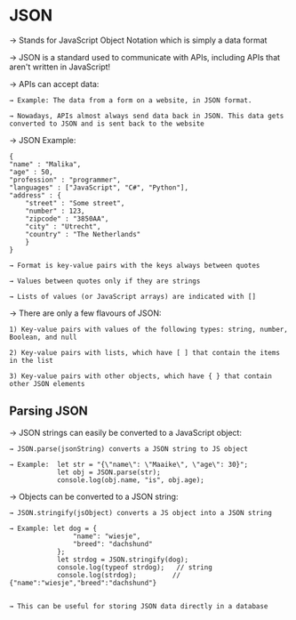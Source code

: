 # JSON

→ Stands for JavaScript Object Notation which is simply a data format

→ JSON is a standard used to communicate with APIs, including APIs that aren't written in JavaScript! 

→ APIs can accept data:

    → Example: The data from a form on a website, in JSON format. 
    
    → Nowadays, APIs almost always send data back in JSON. This data gets converted to JSON and is sent back to the website

→ JSON Example:

    {
    "name" : "Malika",
    "age" : 50,
    "profession" : "programmer",
    "languages" : ["JavaScript", "C#", "Python"],
    "address" : {
        "street" : "Some street",
        "number" : 123,
        "zipcode" : "3850AA",
        "city" : "Utrecht",
        "country" : "The Netherlands"
        }
    }

    → Format is key-value pairs with the keys always between quotes

    → Values between quotes only if they are strings

    → Lists of values (or JavaScript arrays) are indicated with []

→ There are only a few flavours of JSON:

    1) Key-value pairs with values of the following types: string, number, Boolean, and null

    2) Key-value pairs with lists, which have [ ] that contain the items in the list

    3) Key-value pairs with other objects, which have { } that contain other JSON elements

## Parsing JSON

→ JSON strings can easily be converted to a JavaScript object:

    → JSON.parse(jsonString) converts a JSON string to JS object

    → Example:  let str = "{\"name\": \"Maaike\", \"age\": 30}";
                let obj = JSON.parse(str);
                console.log(obj.name, "is", obj.age);


→ Objects can be converted to a JSON string:

    → JSON.stringify(jsObject) converts a JS object into a JSON string

    → Example: let dog = {
                    "name": "wiesje",
                    "breed": "dachshund"
                };
                let strdog = JSON.stringify(dog);
                console.log(typeof strdog);   // string
                console.log(strdog);         // {"name":"wiesje","breed":"dachshund"}


    → This can be useful for storing JSON data directly in a database


